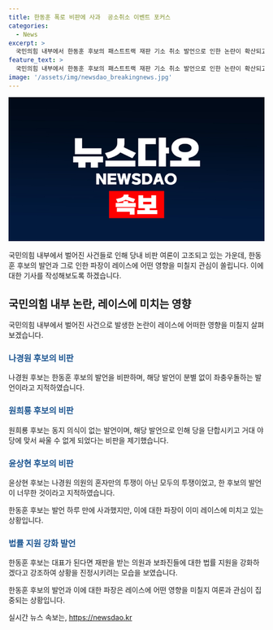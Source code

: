 ```yaml
---
title: 한동훈 폭로 비판에 사과  공소취소 이벤트 포커스
categories:
  - News
excerpt: >
  국민의힘 내부에서 한동훈 후보의 패스트트랙 재판 기소 취소 발언으로 인한 논란이 확산되고 있습니다. 나경원 후보를 비롯한 다른 후보들도 비판에 합류했으며, 현역 의원들 사이에서도 격앙된 반응이 나왔습니다. 결국 한동훈 후보는 하루 만에 사과를 했지만, 여당의 당권 싸움에 부정적인 영향을 미칠 수 있는 상황입니다. TV 방현덕입니다.
feature_text: >
  국민의힘 내부에서 한동훈 후보의 패스트트랙 재판 기소 취소 발언으로 인한 논란이 확산되고 있습니다. 나경원 후보를 비롯한 다른 후보들도 비판에 합류했으며, 현역 의원들 사이에서도 격앙된 반응이 나왔습니다. 결국 한동훈 후보는 하루 만에 사과를 했지만, 여당의 당권 싸움에 부정적인 영향을 미칠 수 있는 상황입니다. TV 방현덕입니다.
image: '/assets/img/newsdao_breakingnews.jpg'
---
```


<p><img src="/assets/img/newsdao_breakingnews.jpg" alt="implanttips 속보" /></p>

<p>국민의힘 내부에서 벌어진 사건들로 인해 당내 비판 여론이 고조되고 있는 가운데, 한동훈 후보의 발언과 그로 인한 파장이 레이스에 어떤 영향을 미칠지 관심이 쏠립니다. 이에 대한 기사를 작성해보도록 하겠습니다. </p>

<h2 data-ke-size="size26">국민의힘 내부 논란, 레이스에 미치는 영향</h2>

<p>국민의힘 내부에서 벌어진 사건으로 발생한 논란이 레이스에 어떠한 영향을 미칠지 살펴보겠습니다.</p>

<h3><b><span style="color: #1a5490;">나경원 후보의 비판</span></b></h3>

<p>나경원 후보는 한동훈 후보의 발언을 비판하며, 해당 발언이 분별 없이 좌충우돌하는 발언이라고 지적하였습니다.</p>

<h3><b><span style="color: #1a5490;">원희룡 후보의 비판</span></b></h3>

<p>원희룡 후보는 동지 의식이 없는 발언이며, 해당 발언으로 인해 당을 단합시키고 거대 야당에 맞서 싸울 수 없게 되었다는 비판을 제기했습니다.</p>

<h3><b><span style="color: #1a5490;">윤상현 후보의 비판</span></b></h3>

<p>윤상현 후보는 나경원 의원의 혼자만의 투쟁이 아닌 모두의 투쟁이었고, 한 후보의 발언이 너무한 것이라고 지적하였습니다.</p>

<p>한동훈 후보는 발언 하루 만에 사과했지만, 이에 대한 파장이 이미 레이스에 미치고 있는 상황입니다. </p>

<h3><b><span style="color: #1a5490;">법률 지원 강화 발언</span></b></h3>

<p>한동훈 후보는 대표가 된다면 재판을 받는 의원과 보좌진들에 대한 법률 지원을 강화하겠다고 강조하여 상황을 진정시키려는 모습을 보였습니다.</p>

<p>한동훈 후보의 발언과 이에 대한 파장은 레이스에 어떤 영향을 미칠지 여론과 관심이 집중되는 상황입니다.</p>
실시간 뉴스 속보는, <a href="https://newsdao.kr" rel="dofollow">https://newsdao.kr</a>


